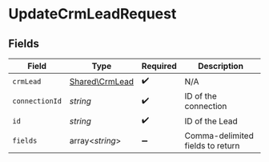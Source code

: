# UpdateCrmLeadRequest


## Fields

| Field                                            | Type                                             | Required                                         | Description                                      |
| ------------------------------------------------ | ------------------------------------------------ | ------------------------------------------------ | ------------------------------------------------ |
| `crmLead`                                        | [Shared\CrmLead](../../Models/Shared/CrmLead.md) | :heavy_check_mark:                               | N/A                                              |
| `connectionId`                                   | *string*                                         | :heavy_check_mark:                               | ID of the connection                             |
| `id`                                             | *string*                                         | :heavy_check_mark:                               | ID of the Lead                                   |
| `fields`                                         | array<*string*>                                  | :heavy_minus_sign:                               | Comma-delimited fields to return                 |